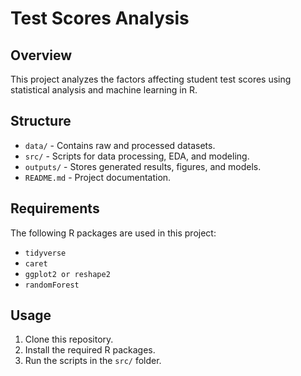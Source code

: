 # Test Scores Analysis

## Overview
This project analyzes the factors affecting student test scores using statistical analysis and machine learning in R.

## Structure
- `data/` - Contains raw and processed datasets.
- `src/` - Scripts for data processing, EDA, and modeling.
- `outputs/` - Stores generated results, figures, and models.
- `README.md` - Project documentation.

## Requirements
The following R packages are used in this project:
- `tidyverse`
- `caret`
- `ggplot2 or reshape2`
- `randomForest`

## Usage
1. Clone this repository.
2. Install the required R packages.
3. Run the scripts in the `src/` folder.

